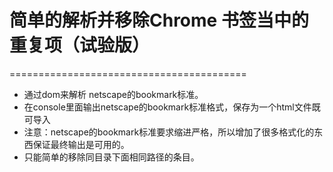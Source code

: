 # 简单的解析并移除Chrome 书签当中的重复项（试验版）
=========================================
* 通过dom来解析 netscape的bookmark标准。
* 在console里面输出netscape的bookmark标准格式，保存为一个html文件既可导入
* 注意：netscape的bookmark标准要求缩进严格，所以增加了很多格式化的东西保证最终输出是可用的。
* 只能简单的移除同目录下面相同路径的条目。